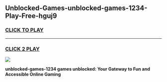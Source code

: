 
## Unblocked-Games-unblocked-games-1234-Play-Free-hguj9
<h3>
<a href="https://premium76.site?title=unblocked-games-1234&ref=22A">CLICK TO PLAY</a></h3>
<hr>

<h3>
<a href="https://premium76.site?title=unblocked-games-1234&ref=22A">CLICK 2 PLAY</a>
  
</h3>

<a href="https://premium76.site?title=unblocked-games-1234&ref=22A"><img src="https://clearcache.store/games.png"></a>


**unblocked-games-1234 games unblocked: Your Gateway to Fun and Accessible Online Gaming**

